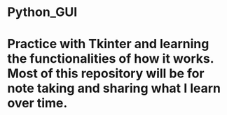 # Python_GUI
# Practice with Tkinter and learning the functionalities of how it works. Most of this repository will be for note taking and sharing what I learn over time.
